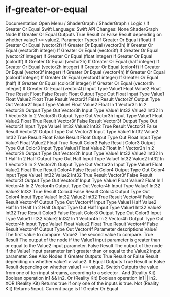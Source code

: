 # if-greater-or-equal
 Documentation 
 Open Menu 
/
 ShaderGraph 
/
ShaderGraph
/
 Logic 
/
 If Greater Or Equal 
Swift
Language: 
Swift
 API Changes: 
None
ShaderGraph Node
If Greater Or Equal
Outputs True Result or False Result depending on whether value1 >= value2.
Parameter Types
 If Greater Or Equal (float) 
 If Greater Or Equal (vector2f) 
 If Greater Or Equal (vector3h) 
 If Greater Or Equal (vector3h integer) 
 If Greater Or Equal (vector3f) 
 If Greater Or Equal (vector2f integer) 
 If Greater Or Equal (float integer) 
 If Greater Or Equal (color3f) 
 If Greater Or Equal (vector2h) 
 If Greater Or Equal (half integer) 
 If Greater Or Equal (vector2h integer) 
 If Greater Or Equal (color4f) 
 If Greater Or Equal (vector3f integer) 
 If Greater Or Equal (vector4h) 
 If Greater Or Equal (color4f integer) 
 If Greater Or Equal (vector4f integer) 
 If Greater Or Equal (half) 
 If Greater Or Equal (color3f integer) 
 If Greater Or Equal (vector4h integer) 
 If Greater Or Equal (vector4f) 
Input
Type
Value1
Float
Value2
Float
True Result
Float
False Result
Float
Output
Type
Out
Float
Input
Type
Value1
Float
Value2
Float
True Result
Vector2f
False Result
Vector2f
Output
Type
Out
Vector2f
Input
Type
Value1
Float
Value2
Float
In 1
Vector3h
In 2
Vector3h
Output
Type
Out
Vector3h
Input
Type
Value1
Int32
Value2
Int32
In 1
Vector3h
In 2
Vector3h
Output
Type
Out
Vector3h
Input
Type
Value1
Float
Value2
Float
True Result
Vector3f
False Result
Vector3f
Output
Type
Out
Vector3f
Input
Type
Value1
Int32
Value2
Int32
True Result
Vector2f
False Result
Vector2f
Output
Type
Out
Vector2f
Input
Type
Value1
Int32
Value2
Int32
True Result
Float
False Result
Float
Output
Type
Out
Float
Input
Type
Value1
Float
Value2
Float
True Result
Color3
False Result
Color3
Output
Type
Out
Color3
Input
Type
Value1
Float
Value2
Float
In 1
Vector2h
In 2
Vector2h
Output
Type
Out
Vector2h
Input
Type
Value1
Int32
Value2
Int32
In 1
Half
In 2
Half
Output
Type
Out
Half
Input
Type
Value1
Int32
Value2
Int32
In 1
Vector2h
In 2
Vector2h
Output
Type
Out
Vector2h
Input
Type
Value1
Float
Value2
Float
True Result
Color4
False Result
Color4
Output
Type
Out
Color4
Input
Type
Value1
Int32
Value2
Int32
True Result
Vector3f
False Result
Vector3f
Output
Type
Out
Vector3f
Input
Type
Value1
Float
Value2
Float
In 1
Vector4h
In 2
Vector4h
Output
Type
Out
Vector4h
Input
Type
Value1
Int32
Value2
Int32
True Result
Color4
False Result
Color4
Output
Type
Out
Color4
Input
Type
Value1
Int32
Value2
Int32
True Result
Vector4f
False Result
Vector4f
Output
Type
Out
Vector4f
Input
Type
Value1
Half
Value2
Half
In 1
Half
In 2
Half
Output
Type
Out
Half
Input
Type
Value1
Int32
Value2
Int32
True Result
Color3
False Result
Color3
Output
Type
Out
Color3
Input
Type
Value1
Int32
Value2
Int32
In 1
Vector4h
In 2
Vector4h
Output
Type
Out
Vector4h
Input
Type
Value1
Float
Value2
Float
True Result
Vector4f
False Result
Vector4f
Output
Type
Out
Vector4f
Parameter descriptions
Value1
The first value to compare.
Value2
The second value to compare.
True Result
The output of the node if the 
Value1
 input parameter is greater than or equal to the 
Value2
 input parameter.
False Result
The output of the node if the 
Value1
 input parameter isn’t greater than or equal to the 
Value2
 input parameter.
See Also
Nodes
If Greater
Outputs True Result or False Result depending on whether value1 > value2.
If Equal
Outputs True Result or False Result depending on whether value1 == value2.
Switch
Outputs the value from one of ten input streams, according to a selector .
And (Reality
Kit)
Boolean operation in1 && in2.
Or (Reality
Kit)
Boolean operation in1 || in2.
XOR (Reality
Kit)
Returns true if only one of the inputs is true.
Not (Reality
Kit)
Returns !input.
 Current page is If Greater Or Equal 